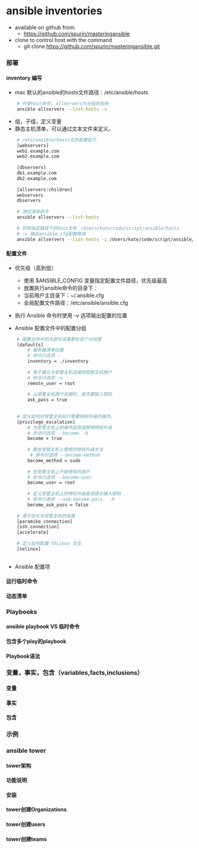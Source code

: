 # ansible inventories
- available on github from:
   - https://github.com/spurin/masteringansible
- clone to control host with the command
    - git clone https://github.com/spurin/masteringansible.git
   
### 部署    
#### inventory 编写
- mac 默认的ansible的hosts文件路径：/etc/ansible/hosts

```bash
    # 列举host命令: allservers为分组的名称
    ansible allservers --list-hosts -v
```

- 组，子组，定义变量
- 静态主机清单，可以通过文本文件来定义。
```bash
    # /etc/ansible/hosts文件配置如下
    [webservers]
    web1.example.com
    web2.example.com
    
    [dbservers]
    db1.example.com
    db2.example.com
    
    [allservers:children]
    webservers
    dbservers
    
    # 测试清单命令
    ansible allservers --list-hosts
    
    # 列举指定路径下的host文件：/Users/kate/code/script/ansible/hosts
    # -v 输出ansible.cfg配置路径
    ansible allservers --list-hosts -i /Users/kate/code/script/ansible/hosts -v
```


#### 配置文件
- 优先级（高到低）
    - 使用 $ANSIBLE_CONFIG 变量指定配置文件路径，优先级最高
    - 放置执行ansible命令的目录下：
    - 当前用户主目录下：~/.ansible.cfg
    - 全局配置文件路径：/etc/ansible/ansible.cfg
- 执行 Ansible 命令时使用 -v 选项输出配置的位置

- Ansible 配置文件中的配置分组
```bash
    # 配置文件中的大部分设置都在这个分组里
    [dafaults] 
        # 服务器清单位置 
        # 命令行选项 -
        inventory = ./inventory 
        
        # 用于建立与受管主机连接的控制主机用户
        # 命令行选项 -u
        remote_user = root
        
        # 以受管主机用户连接时，是否要输入密码
        ask_pass = true 
   
    
    # 定义如何对受管主机执行需要特权升级的操作。           
    [privilege_escalation] 
        # 为受管主机上的操作启用或禁用特权升级
        # 命令行选项 --become、-b
        become = true 
        
        # 要在受管主机上使用的特权升级方法
         # 命令行选项 --become-method
        become_method = sudo 
        
        # 在受管主机上升级特权的用户
        # 命令行选项 --become-user
        become_user = root 
        
        # 定义受管主机上的特权升级是否提示输入密码
        # 命令行选项 --ask-become-pass、 -K
        become_ask_pass = false 
    
    # 用于优化与受管主机的连接
    [paramiko_connection]      
    [ssh_connection]
    [accelerate]
    
    # 定义如何配置 SELinux 交互
    [selinux]
    
```
- Ansible 配置项


#### 运行临时命令

#### 动态清单

### Playbooks
#### ansible playbook VS 临时命令
#### 包含多个play的playbook
#### Playbook语法
### 变量，事实，包含（variables,facts,inclusions）
#### 变量
#### 事实
#### 包含

### 示例
### ansible tower
#### tower架构
#### 功能说明
#### 安装
#### tower创建Organizations
#### tower创建users
#### tower创建teams

